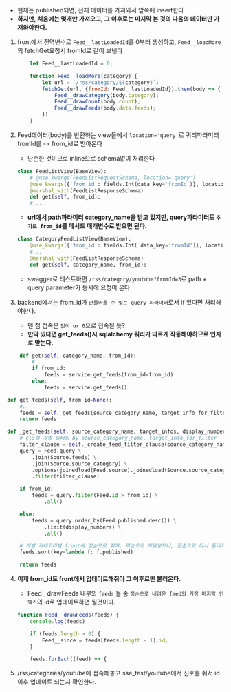 - 현재는 published되면, 전체 데이터를 가져와서 앞쪽에 insert한다
- **하지만, 처음에는 몇개만 가져오고, 그 이후로는 마지막 본 것의 다음의 데이터만 가져와야한다.**


1. front에서 전역변수로 `Feed__lastLoadedId`를 0부터 생성하고, `Feed__loadMore`의 fetchGet요청시 fromId로 같이 보낸다
    ```js
        let Feed__lastLoadedId = 0;
    
        function Feed__loadMore(category) {
            let url = `/rss/category/${category}`;
            fetchGet(url, {fromId: Feed__lastLoadedId}).then(body => {
                Feed__drawCategory(body.category);
                Feed__drawCount(body.count);
                Feed__drawFeeds(body.data.feeds);
            })
        }
    ```
   

2. Feed데이터(body)를 반환하는 view들에서 `location='query'`로 쿼리파라미터 fromId를 -> from_id로 받아온다
    - 단순한 것이므로 inline으로 schema없이 처리한다
    ```python
    class FeedListView(BaseView):
        # @use_kwargs(FeedListRequestSchema, location='query')
        @use_kwargs({'from_id': fields.Int(data_key='fromId')}, location='query')
        @marshal_with(FeedListResponseSchema)
        def get(self, from_id):
        #...
    ```
    - **url에서 path파라미터 category_name을 받고 있지만, query파라미터도 `추가로 from_id`를 메서드 매개변수로 받으면 된다.**
    ```python
    class CategoryFeedListView(BaseView):
        @use_kwargs({'from_id': fields.Int( data_key='fromId')}, location='query')
        #...
        @marshal_with(FeedListResponseSchema)
        def get(self, category_name, from_id):
    ```
    - swagger로 테스트하면 `/rss/category/youtube?fromId=3`로 path + query parameter가 동시에 요청이 온다.


3. backend에서는 from_id가 `안들어올 수 잇는 query 파라미터`로서 if 있다면 처리해야한다.
    - 맨 첨 접속은 `없이 or 0`으로 접속될 듯?
    - **만약 있다면 get_feeds()시 sqlalchemy 쿼리가 다르게 작동해야하므로 인자로 받는다.**
```python
    def get(self, category_name, from_id):
        # ...
        if from_id:
            feeds = service.get_feeds(from_id=from_id)
        else:
            feeds = service.get_feeds()

```
```python
def get_feeds(self, from_id=None):
    #...
    feeds = self._get_feeds(source_category_name, target_info_for_filter, display_numbers, from_id=from_id)
    return feeds
```
```python
def _get_feeds(self, source_category_name, target_infos, display_numbers, from_id=None):
    # cls별 개별 필터링 by source_category_name, target_info_for_filter
    filter_clause = self._create_feed_filter_clause(source_category_name, target_infos)
    query = Feed.query \
        .join(Source.feeds) \
        .join(Source.source_category) \
        .options(joinedload(Feed.source).joinedload(Source.source_category)) \
        .filter(filter_clause)

    if from_id:
        feeds = query.filter(Feed.id > from_id) \
            .all()

    else:
        feeds = query.order_by(Feed.published.desc()) \
            .limit(display_numbers) \
            .all()

    # 개별 카테고리별 front에 정순으로 줘야, 역순으로 끼워넣으니, 정순으로 다시 돌리기
    feeds.sort(key=lambda f: f.published)

    return feeds

```

4. **이제 from_id도 front에서 업데이트해줘야 그 이후로만 불러온다.**
   - Feed__drawFeeds 내부의 `feeds` 들 중 `정순으로 내려온 feed의 가장 마지막 인덱스`의 id로 업데이트하면 될것이다.
    ```js
    function Feed__drawFeeds(feeds) {
        console.log(feeds)
    
        if (feeds.length > 0) {
            Feed__since = feeds[feeds.length - 1].id;
        }
    
        feeds.forEach((feed) => {
    ```
   
5. /rss/categories/youtube에 접속해놓고 sse_test/youtube에서 신호를 줘서 id이후 업데이트 되는지 확인한다.
